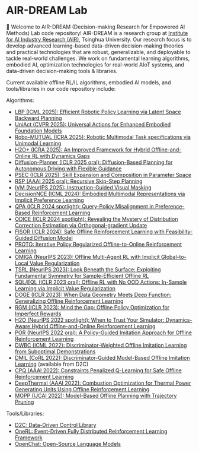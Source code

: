 # AIR-DREAM Lab
:raised_hands: Welcome to AIR-DREAM (Decision-making Research for Empowered AI Methods) Lab code repository! AIR-DREAM is a research group at [Institute for AI Industry Research (AIR)](https://air.tsinghua.edu.cn/en/), Tsinghua University. Our research focus is to develop advanced learning-based data-driven decision-making theories and practical technologies that are robust, generalizable, and deployable to tackle real-world challenges. We work on fundamental learning algorithms, embodied AI, optimization technologies for real-world AIoT systems, and data-driven decision-making tools & libraries.

Current available offline RL/IL algorithms, embodied AI models, and tools/libraries in our code repository include:

Algorithms:

- [LBP (ICML 2025): Efficient Robotic Policy Learning via Latent Space Backward Planning](https://github.com/AIR-DI/LBP)
- [UniAct (CVPR 2025): Universal Actions for Enhanced Embodied Foundation Models](https://github.com/AIR-DI/UniAct)
- [Robo-MUTUAL (ICRA 2025): Robotic Multimodal Task specifications via Unimodal Learning](https://github.com/AIR-DI/Robo_MUTUAL)
- [H2O+ (ICRA 2025): An Improved Framework for Hybrid Offline-and-Online RL with Dynamics Gaps](https://github.com/AIR-DI/H2Oplus)
- [Diffusion-Planner (ICLR 2025 oral): Diffusion-Based Planning for Autonomous Driving with Flexible Guidance](https://github.com/AIR-DI/Diffusion-Planner)
- [PSEC (ICLR 2025): Skill Expansion and Composition in Parameter Space](https://github.com/AIR-DI/PSEC)
- [RSP (AAAI 2025 oral): Recursive Skip-Step Planning](https://github.com/AIR-DI/RSP_JAX)
- [IVM (NeurIPS 2025): Instruction-Guided Visual Masking](https://github.com/AIR-DI/IVM)
- [DecisionNCE (ICML 2024): Embodied Multimodal Representations via Implicit Preference Learning](https://github.com/AIR-DI/DecisionNCE)
- [QPA (ICLR 2024 spotlight): Query-Policy Misalignment in Preference-Based Reinforcement Learning](https://github.com/AIR-DI/QPA)
- [ODICE (ICLR 2024 spotlight): Revealing the Mystery of Distribution Correction Estimation via Orthogonal-gradient Update](https://github.com/AIR-DI/ODICE-Pytorch)
- [FISOR (ICLR 2024): Safe Offline Reinforcement Learning with Feasibility-Guided Diffusion Model](https://github.com/AIR-DI/FISOR)
- [PROTO: Iterative Policy Regularized Offline-to-Online Reinforcement Learning](https://github.com/AIR-DI/PROTO)
- [OMIGA (NeurIPS 2023): Offline Multi-Agent RL with Implicit Global-to-Local Value Regularization](https://github.com/AIR-DI/OMIGA)
- [TSRL (NeurIPS 2023): Look Beneath the Surface: Exploiting Fundamental Symmetry for Sample-Efficient Offline RL](https://github.com/AIR-DI/TSRL)
- [SQL/EQL (ICLR 2023 oral): Offline RL with No OOD Actions: In-Sample Learning via Implicit Value Regularization](https://github.com/AIR-DI/IVR)
- [DOGE (ICLR 2023): When Data Geometry Meets Deep Function: Generalizing Offline Reinforcement Learning](https://github.com/AIR-DI/DOGE)
- [RGM (ICLR 2023): Mind the Gap: Offline Policy Optimization for Imperfect Rewards](https://github.com/AIR-DI/RGM)
- [H2O (NeurIPS 2022 spotlight): When to Trust Your Simulator: Dynamics-Aware Hybrid Offline-and-Online Reinforcement Learning](https://github.com/AIR-DI/H2O)
- [POR (NeurIPS 2022 oral): A Policy-Guided Imitation Approach for Offline Reinforcement Learning](https://github.com/AIR-DI/POR)
- [DWBC (ICML 2022): Discriminator-Weighted Offline Imitation Learning from Suboptimal Demonstrations](https://github.com/AIR-DI/DWBC)
- [DMIL (CoRL 2022): Discriminator-Guided Model-Based Offline Imitation Learning](https://github.com/AIR-DI/D2C) (available from D2C)
- [CPQ (AAAI 2022): Constraints Penalized Q-Learning for Safe Offline Reinforcement Learning](https://github.com/AIR-DI/CPQ)
- [DeepThermal (AAAI 2022): Combustion Optimization for Thermal Power Generating Units Using Offline Reinforcement Learning](https://github.com/AIR-DI/DeepThermal)
- [MOPP (IJCAI 2022): Model-Based Offline Planning with Trajectory Pruning](https://github.com/AIR-DI/MOPP)




Tools/Libraries:

- [D2C: Data-Driven Control Library](https://github.com/AIR-DI/D2C)
- [OneRL: Event-Driven Fully Distributed Reinforcement Learning Framework](https://github.com/AIR-DI/onerl)
- [OpenChat: Open-Source Language Models](https://github.com/AIR-DI/openchat)
